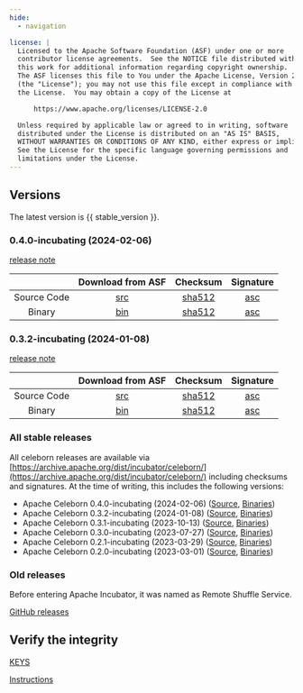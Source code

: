 ```yaml
---
hide:
  - navigation

license: |
  Licensed to the Apache Software Foundation (ASF) under one or more
  contributor license agreements.  See the NOTICE file distributed with
  this work for additional information regarding copyright ownership.
  The ASF licenses this file to You under the Apache License, Version 2.0
  (the "License"); you may not use this file except in compliance with
  the License.  You may obtain a copy of the License at

      https://www.apache.org/licenses/LICENSE-2.0

  Unless required by applicable law or agreed to in writing, software
  distributed under the License is distributed on an "AS IS" BASIS,
  WITHOUT WARRANTIES OR CONDITIONS OF ANY KIND, either express or implied.
  See the License for the specific language governing permissions and
  limitations under the License.
---
```


## Versions

The latest version is {{ stable_version }}.


### 0.4.0-incubating (2024-02-06)

[release note](community/release_notes/release_note_0.4.0.md)

|             |                                                           Download from ASF                                                           |                                                                  Checksum                                                                   |                                                                Signature                                                                |
|:-----------:|:-------------------------------------------------------------------------------------------------------------------------------------:|:-------------------------------------------------------------------------------------------------------------------------------------------:|:---------------------------------------------------------------------------------------------------------------------------------------:|
| Source Code | [src](https://www.apache.org/dyn/closer.lua/incubator/celeborn/celeborn-0.4.0-incubating/apache-celeborn-0.4.0-incubating-source.tgz) |   [sha512](https://downloads.apache.org/incubator/celeborn/celeborn-0.4.0-incubating/apache-celeborn-0.4.0-incubating-source.tgz.sha512)    |    [asc](https://downloads.apache.org/incubator/celeborn/celeborn-0.4.0-incubating/apache-celeborn-0.4.0-incubating-source.tgz.asc)     |
| Binary      |  [bin](https://www.apache.org/dyn/closer.lua/incubator/celeborn/celeborn-0.4.0-incubating/apache-celeborn-0.4.0-incubating-bin.tgz)   |     [sha512](https://downloads.apache.org/incubator/celeborn/celeborn-0.4.0-incubating/apache-celeborn-0.4.0-incubating-bin.tgz.sha512)     |      [asc](https://downloads.apache.org/incubator/celeborn/celeborn-0.4.0-incubating/apache-celeborn-0.4.0-incubating-bin.tgz.asc)      |



### 0.3.2-incubating (2024-01-08)

[release note](community/release_notes/release_note_0.3.2.md)

|             |                                                           Download from ASF                                                           |                                                                    Checksum                                                                     |                                                                 Signature                                                                 |
|:-----------:|:-------------------------------------------------------------------------------------------------------------------------------------:|:-----------------------------------------------------------------------------------------------------------------------------------------------:|:-----------------------------------------------------------------------------------------------------------------------------------------:|
| Source Code | [src](https://www.apache.org/dyn/closer.lua/incubator/celeborn/celeborn-0.3.2-incubating/apache-celeborn-0.3.2-incubating-source.tgz) | [sha512](https://downloads.apache.org/incubator/celeborn/celeborn-0.3.2-incubating/apache-celeborn-0.3.2-incubating-source.tgz.sha512) | [asc](https://downloads.apache.org/incubator/celeborn/celeborn-0.3.2-incubating/apache-celeborn-0.3.2-incubating-source.tgz.asc) |
| Binary      |  [bin](https://www.apache.org/dyn/closer.lua/incubator/celeborn/celeborn-0.3.2-incubating/apache-celeborn-0.3.2-incubating-bin.tgz)   |  [sha512](https://downloads.apache.org/incubator/celeborn/celeborn-0.3.2-incubating/apache-celeborn-0.3.2-incubating-bin.tgz.sha512)   |  [asc](https://downloads.apache.org/incubator/celeborn/celeborn-0.3.2-incubating/apache-celeborn-0.3.2-incubating-bin.tgz.asc)   |

### All stable releases

All celeborn releases are available via [https://archive.apache.org/dist/incubator/celeborn/](https://archive.apache.org/dist/incubator/celeborn/) including checksums and 
signatures. At the time of writing, this includes the following versions:  

* Apache Celeborn 0.4.0-incubating (2024-02-06) ([Source](https://archive.apache.org/dist/incubator/celeborn/celeborn-0.4.0-incubating/apache-celeborn-0.4.0-incubating-source.tgz), [Binaries](https://archive.apache.org/dist/incubator/celeborn/celeborn-0.4.0-incubating/))  
* Apache Celeborn 0.3.2-incubating (2024-01-08) ([Source](https://archive.apache.org/dist/incubator/celeborn/celeborn-0.3.2-incubating/apache-celeborn-0.3.2-incubating-source.tgz), [Binaries](https://archive.apache.org/dist/incubator/celeborn/celeborn-0.3.2-incubating/))  
* Apache Celeborn 0.3.1-incubating (2023-10-13) ([Source](https://archive.apache.org/dist/incubator/celeborn/celeborn-0.3.1-incubating/apache-celeborn-0.3.1-incubating-source.tgz), [Binaries](https://archive.apache.org/dist/incubator/celeborn/celeborn-0.3.1-incubating/))  
* Apache Celeborn 0.3.0-incubating (2023-07-27) ([Source](https://archive.apache.org/dist/incubator/celeborn/celeborn-0.3.0-incubating/apache-celeborn-0.3.0-incubating-source.tgz), [Binaries](https://archive.apache.org/dist/incubator/celeborn/celeborn-0.3.0-incubating/))  
* Apache Celeborn 0.2.1-incubating (2023-03-29) ([Source](https://archive.apache.org/dist/incubator/celeborn/celeborn-0.2.1-incubating/apache-celeborn-0.2.1-incubating-source.tgz), [Binaries](https://archive.apache.org/dist/incubator/celeborn/celeborn-0.2.1-incubating/))  
* Apache Celeborn 0.2.0-incubating (2023-03-01) ([Source](https://archive.apache.org/dist/incubator/celeborn/celeborn-0.2.0-incubating/apache-celeborn-0.2.0-incubating-source.tgz), [Binaries](https://archive.apache.org/dist/incubator/celeborn/celeborn-0.2.0-incubating/))  

### Old releases

Before entering Apache Incubator, it was named as Remote Shuffle Service.

[GitHub releases](https://github.com/apache/incubator-celeborn/releases)


## Verify the integrity

[KEYS](https://downloads.apache.org/incubator/celeborn/KEYS)

[Instructions](https://www.apache.org/info/verification.html)
